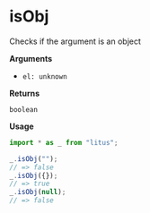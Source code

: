 # isObj

Checks if the argument is an object

**Arguments**

- `el: unknown`

**Returns**

`boolean`

**Usage**

```ts
import * as _ from "litus";

_.isObj("");
// => false
_.isObj({});
// => true
_.isObj(null);
// => false
```
